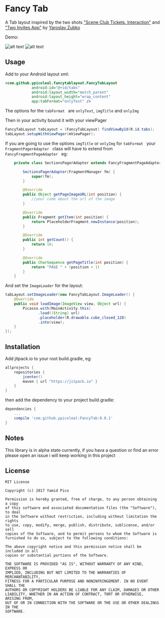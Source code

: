 # Fancy Tab

A Tab layout inspired by the two shots ["Scene Club Tickets. Interaction"](https://dribbble.com/shots/3442319-Scene-Club-Tickets-Interaction) and ["Two Invites App"](https://dribbble.com/shots/3359570-Two-Invites-App) by [Yaroslav Zubko](https://dribbble.com/Yar_Z)

Demo:

![alt text](https://github.com/ypicoleal/FancyTab/raw/master/media/demo1.gif "Demo gif") ![alt text](https://github.com/ypicoleal/FancyTab/raw/master/media/demo2.gif "Demo gif")

## Usage


Add to your Android layout xml:
```xml
<com.github.ypicoleal.fancytablayout.FancyTabLayout
            android:id="@+id/tabs"
            android:layout_width="match_parent"
            android:layout_height="wrap_content"
            app:tabFormat="onlyText" />
```

The options for the ```tabFormat ``` are ```onlyText```, ```imgTitle``` and ```onlyImg```

Then in your activity bound it with your viewPager
```java
FancyTabLayout tabLayout = (FancyTabLayout) findViewById(R.id.tabs);
tabLayout.setupWithViewPager(mViewPager);
```

If you are going to use the options ```imgTitle``` or ```onlyImg``` for ```tabFormat ``` your ```FragmentPagerAdapter ``` class will have to extend from ```FancyFragmentPageAdapter ``` eg:

```java
    private class SectionsPagerAdapter extends FancyFragmentPageAdapter {

        SectionsPagerAdapter(FragmentManager fm) {
            super(fm);
        }

        @Override
        public Object getPageImageURL(int position) {
            //your code about the url of the image
        }

        @Override
        public Fragment getItem(int position) {
            return PlaceholderFragment.newInstance(position);
        }

        @Override
        public int getCount() {
            return 10;
        }

        @Override
        public CharSequence getPageTitle(int position) {
            return "PAGE " + (position + 1)
        }
    }
```

And set the ```ImageLoader``` for the layout:
```java
tabLayout.setImageLoader(new FancyTabLayout.ImageLoader() {
    @Override
    public void loadImage(ImageView view, Object url) {
        Picasso.with(MainActivity.this)
               .load((String) url)
               .placeholder(R.drawable.cube_closed_128)
               .into(view);
    }
});
```

## Installation

Add jitpack.io to your root build.gradle, eg:

```groovy
allprojects {
    repositories {
        jcenter()
        maven { url "https://jitpack.io" }
    }
}
```
then add the dependency to your project build.gradle:

```groovy
dependencies {
    ...
    compile 'com.github.ypicoleal:FancyTab:0.0.1'
}
```

## Notes
This library is in alpha state currently, if you hava a question or find an error please open an issue i will keep working in this project

License
--------

    MIT License

    Copyright (c) 2017 Yamid Pico

    Permission is hereby granted, free of charge, to any person obtaining a copy
    of this software and associated documentation files (the "Software"), to deal
    in the Software without restriction, including without limitation the rights
    to use, copy, modify, merge, publish, distribute, sublicense, and/or sell
    copies of the Software, and to permit persons to whom the Software is
    furnished to do so, subject to the following conditions:

    The above copyright notice and this permission notice shall be included in all
    copies or substantial portions of the Software.

    THE SOFTWARE IS PROVIDED "AS IS", WITHOUT WARRANTY OF ANY KIND, EXPRESS OR
    IMPLIED, INCLUDING BUT NOT LIMITED TO THE WARRANTIES OF MERCHANTABILITY,
    FITNESS FOR A PARTICULAR PURPOSE AND NONINFRINGEMENT. IN NO EVENT SHALL THE
    AUTHORS OR COPYRIGHT HOLDERS BE LIABLE FOR ANY CLAIM, DAMAGES OR OTHER
    LIABILITY, WHETHER IN AN ACTION OF CONTRACT, TORT OR OTHERWISE, ARISING FROM,
    OUT OF OR IN CONNECTION WITH THE SOFTWARE OR THE USE OR OTHER DEALINGS IN THE
    SOFTWARE.
